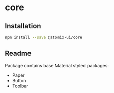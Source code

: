 # core

## Installation

```bash
npm install --save @atomix-ui/core
```

## Readme

Package contains base Material styled packages:
- Paper
- Button
- Toolbar
